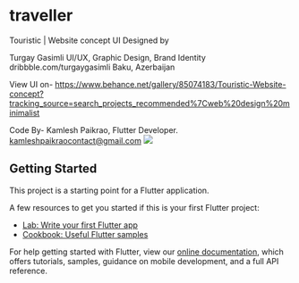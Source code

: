 # traveller

Touristic | Website concept
UI Designed by 

Turgay Gasimli
UI/UX, Graphic Design, Brand Identity
dribbble.com/turgaygasimli
Baku, Azerbaijan

View UI on-
https://www.behance.net/gallery/85074183/Touristic-Website-concept?tracking_source=search_projects_recommended%7Cweb%20design%20minimalist


Code By-
Kamlesh Paikrao,
Flutter Developer.
kamleshpaikraocontact@gmail.com
<img src="https://mir-s3-cdn-cf.behance.net/project_modules/1400_opt_1/eca41785074183.5d70bdb99ed9a.jpg">


## Getting Started

This project is a starting point for a Flutter application.

A few resources to get you started if this is your first Flutter project:

- [Lab: Write your first Flutter app](https://flutter.dev/docs/get-started/codelab)
- [Cookbook: Useful Flutter samples](https://flutter.dev/docs/cookbook)

For help getting started with Flutter, view our
[online documentation](https://flutter.dev/docs), which offers tutorials,
samples, guidance on mobile development, and a full API reference.
